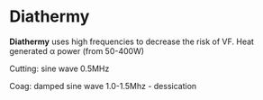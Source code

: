 # Diathermy

**Diathermy** uses high frequencies to decrease the risk of VF. Heat
generated α power (from 50-400W)

Cutting: sine wave 0.5MHz

Coag: damped sine wave 1.0-1.5Mhz - dessication
